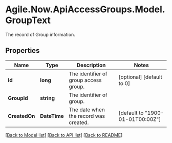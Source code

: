 # Agile.Now.ApiAccessGroups.Model.GroupText
The record of Group information.

## Properties

Name | Type | Description | Notes
------------ | ------------- | ------------- | -------------
**Id** | **long** | The identifier of group access group. | [optional] [default to 0]
**GroupId** | **string** | The identifier of group. | 
**CreatedOn** | **DateTime** | The date when the record was created. | [default to "1900-01-01T00:00Z"]

[[Back to Model list]](../README.md#documentation-for-models) [[Back to API list]](../README.md#documentation-for-api-endpoints) [[Back to README]](../README.md)

